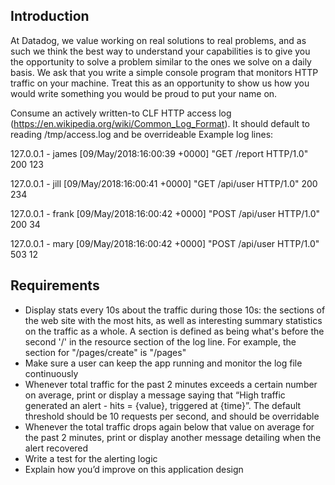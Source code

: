 ## Introduction
At Datadog, we value working on real solutions to real problems, and as such we think the best way to understand your capabilities is to give you the opportunity to solve a problem similar to the ones we solve on a daily basis. We ask that you write a simple console program that monitors HTTP traffic on your machine. Treat this as an opportunity to show us how you would write something you would be proud to put your name on. 

Consume an actively written-to CLF HTTP access log (https://en.wikipedia.org/wiki/Common_Log_Format). It should default to reading /tmp/access.log and be overrideable
Example log lines:

127.0.0.1 - james [09/May/2018:16:00:39 +0000] "GET /report HTTP/1.0" 200 123

127.0.0.1 - jill [09/May/2018:16:00:41 +0000] "GET /api/user HTTP/1.0" 200 234

127.0.0.1 - frank [09/May/2018:16:00:42 +0000] "POST /api/user HTTP/1.0" 200 34

127.0.0.1 - mary [09/May/2018:16:00:42 +0000] "POST /api/user HTTP/1.0" 503 12

## Requirements

* Display stats every 10s about the traffic during those 10s: the sections of the web site with the most hits, 
as well as interesting summary statistics on the traffic as a whole. A section is defined as being what's before the second '/' 
in the resource section of the log line. For example, the section for "/pages/create" is "/pages"
* Make sure a user can keep the app running and monitor the log file continuously
* Whenever total traffic for the past 2 minutes exceeds a certain number on average, print or display a message saying that “High traffic generated an alert - hits = {value}, triggered at {time}”. The default threshold should be 10 requests per second, and should be overridable
* Whenever the total traffic drops again below that value on average for the past 2 minutes, print or display another message detailing when the alert recovered
* Write a test for the alerting logic
* Explain how you’d improve on this application design